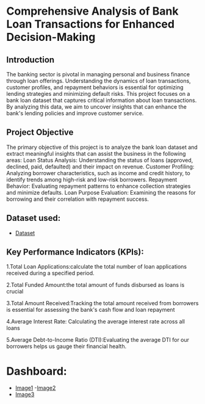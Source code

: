 # Comprehensive Analysis of Bank Loan Transactions for Enhanced Decision-Making
## Introduction
The banking sector is pivotal in managing personal and business finance through loan offerings. Understanding the dynamics of loan transactions, customer profiles, and repayment behaviors is essential for optimizing lending strategies and minimizing default risks. This project focuses on a bank loan dataset that captures critical information about loan transactions. By analyzing this data, we aim to uncover insights that can enhance the bank's lending policies and improve customer service.
## Project Objective
The primary objective of this project is to analyze the bank loan dataset and extract meaningful insights that can assist the business in the following areas:
Loan Status Analysis: Understanding the status of loans (approved, declined, paid, defaulted) and their impact on revenue.
Customer Profiling: Analyzing borrower characteristics, such as income and credit history, to identify trends among high-risk and low-risk borrowers.
Repayment Behavior: Evaluating repayment patterns to enhance collection strategies and minimize defaults.
Loan Purpose Evaluation: Examining the reasons for borrowing and their correlation with repayment success.
## Dataset used:
- <a href= "https://github.com/Harsh-896/Bank-Loan-Analysis-/blob/main/financial_loan.csv">Dataset<a/>
## Key Performance Indicators (KPIs):
1.Total Loan Applications:calculate the total number of loan applications received during a specified period.

2.Total Funded Amount:the total amount of funds disbursed as loans is crucial

3.Total Amount Received:Tracking the total amount received from borrowers is essential for assessing the bank's cash flow and loan repayment

4.Average Interest Rate: Calculating the average interest rate across all loans

5.Average Debt-to-Income Ratio (DTI):Evaluating the average DTI for our borrowers helps us gauge their financial health.
# Dashboard:
- <a href= "https://github.com/Harsh-896/Bank-Loan-Analysis-/blob/main/img1.png">Image1</a>
-<a href ="https://github.com/Harsh-896/Bank-Loan-Analysis-/blob/main/img2.png">Image2</a>
- <a href ="https://github.com/Harsh-896/Bank-Loan-Analysis-/blob/main/img3.png">Image3</a>

